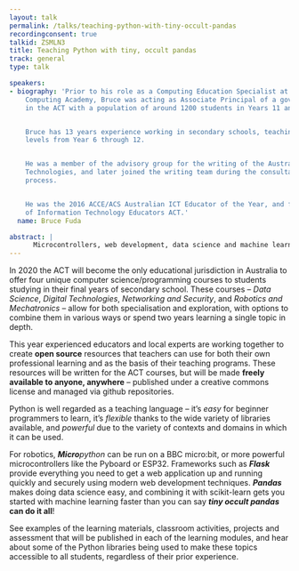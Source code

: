 ```yaml
---
layout: talk
permalink: /talks/teaching-python-with-tiny-occult-pandas
recordingconsent: true
talkid: ZSMLN3
title: Teaching Python with tiny, occult pandas
track: general
type: talk

speakers:
- biography: 'Prior to his role as a Computing Education Specialist at the Australian
    Computing Academy, Bruce was acting as Associate Principal of a government college
    in the ACT with a population of around 1200 students in Years 11 and 12.


    Bruce has 13 years experience working in secondary schools, teaching all years
    levels from Year 6 through 12.


    He was a member of the advisory group for the writing of the Australian Curriculum:
    Technologies, and later joined the writing team during the consultation and review
    process.


    He was the 2016 ACCE/ACS Australian ICT Educator of the Year, and founding President
    of Information Technology Educators ACT.'
  name: Bruce Fuda

abstract: | 
      Microcontrollers, web development, data science and machine learning – with Python you really can do it all, and soon every teacher and student in the ACT will have the curriculum, resources and support they need to do amazing things with a great programming language!
---
```


In 2020 the ACT will become the only educational jurisdiction in Australia to offer four unique computer science/programming courses to students studying in their final years of secondary school. These courses – *Data Science*, *Digital Technologies*, *Networking and Security*, and *Robotics and Mechatronics* – allow for both specialisation and exploration, with options to combine them in various ways or spend two years learning a single topic in depth.

This year experienced educators and local experts are working together to create **open source** resources that teachers can use for both their own professional learning and as the basis of their teaching programs. These resources will be written for the ACT courses, but will be made **freely available to anyone, anywhere** – published under a creative commons license and managed via github repositories.

Python is well regarded as a teaching language – it’s *easy* for beginner programmers to learn, it’s *flexible* thanks to the wide variety of libraries available, and *powerful* due to the variety of contexts and domains in which it can be used.

For robotics, _**Micro**python_ can be run on a BBC micro:bit, or more powerful microcontrollers like the Pyboard or ESP32. Frameworks such as ***Flask*** provide everything you need to get a web application up and running quickly and securely using modern web development techniques. ***Pandas*** makes doing data science easy, and combining it with scikit-learn gets you started with machine learning faster than you can say **_tiny occult pandas_ can do it all**!

See examples of the learning materials, classroom activities, projects and assessment that will be published in each of the learning modules, and hear about some of the Python libraries being used to make these topics accessible to all students, regardless of their prior experience.
